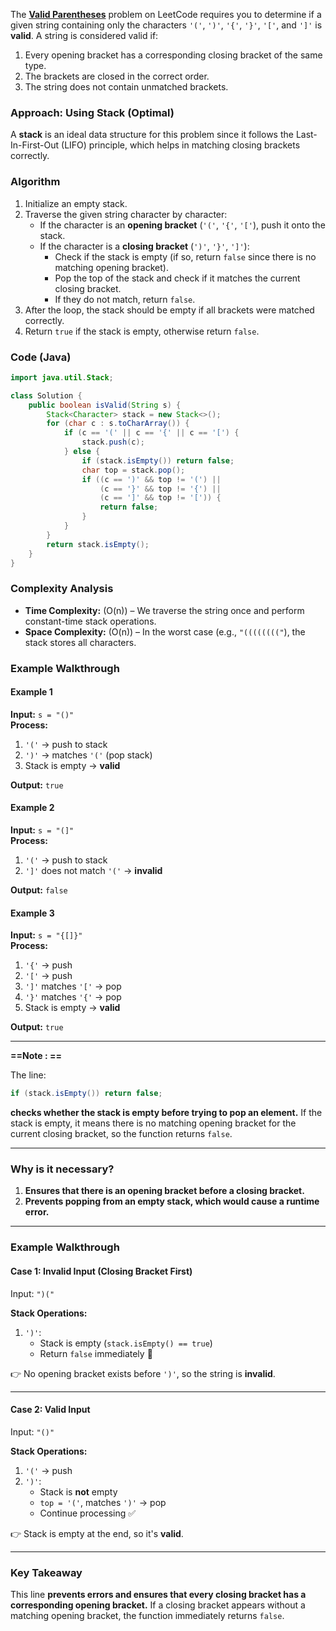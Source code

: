 The **[Valid Parentheses](https://leetcode.com/problems/valid-parentheses/?envType=study-plan-v2&envId=top-interview-150)** problem on LeetCode requires you to determine if a given string containing only the characters `'('`, `')'`, `'{'`, `'}'`, `'['`, and `']'` is **valid**. A string is considered valid if:

1. Every opening bracket has a corresponding closing bracket of the same type.
2. The brackets are closed in the correct order.
3. The string does not contain unmatched brackets.

### **Approach: Using Stack (Optimal)**
A **stack** is an ideal data structure for this problem since it follows the Last-In-First-Out (LIFO) principle, which helps in matching closing brackets correctly.

### **Algorithm**
1. Initialize an empty stack.
2. Traverse the given string character by character:
   - If the character is an **opening bracket** (`'('`, `'{'`, `'['`), push it onto the stack.
   - If the character is a **closing bracket** (`')'`, `'}'`, `']'`):
     - Check if the stack is empty (if so, return `false` since there is no matching opening bracket).
     - Pop the top of the stack and check if it matches the current closing bracket.
     - If they do not match, return `false`.
3. After the loop, the stack should be empty if all brackets were matched correctly.
4. Return `true` if the stack is empty, otherwise return `false`.

### **Code (Java)**
```java
import java.util.Stack;

class Solution {
    public boolean isValid(String s) {
        Stack<Character> stack = new Stack<>();
        for (char c : s.toCharArray()) {
            if (c == '(' || c == '{' || c == '[') {
                stack.push(c);
            } else {
                if (stack.isEmpty()) return false;
                char top = stack.pop();
                if ((c == ')' && top != '(') || 
                    (c == '}' && top != '{') || 
                    (c == ']' && top != '[')) {
                    return false;
                }
            }
        }
        return stack.isEmpty();
    }
}
```

### **Complexity Analysis**
- **Time Complexity:** \(O(n)\) – We traverse the string once and perform constant-time stack operations.
- **Space Complexity:** \(O(n)\) – In the worst case (e.g., `"(((((((("`), the stack stores all characters.

### **Example Walkthrough**
#### **Example 1**
**Input:** `s = "()"`  
**Process:**  
1. `'('` → push to stack  
2. `')'` → matches `'('` (pop stack)  
3. Stack is empty → **valid**  

**Output:** `true`

#### **Example 2**
**Input:** `s = "(]"`  
**Process:**  
1. `'('` → push to stack  
2. `']'` does not match `'('` → **invalid**  

**Output:** `false`

#### **Example 3**
**Input:** `s = "{[]}"`  
**Process:**  
1. `'{'` → push  
2. `'['` → push  
3. `']'` matches `'['` → pop  
4. `'}'` matches `'{'` → pop  
5. Stack is empty → **valid**  

**Output:** `true`

---
**==Note : ==**

The line:
```java
if (stack.isEmpty()) return false;
```
**checks whether the stack is empty before trying to pop an element.** If the stack is empty, it means there is no matching opening bracket for the current closing bracket, so the function returns `false`.

---

### **Why is it necessary?**
1. **Ensures that there is an opening bracket before a closing bracket.**
2. **Prevents popping from an empty stack, which would cause a runtime error.**

---

### **Example Walkthrough**
#### **Case 1: Invalid Input (Closing Bracket First)**
Input: `")("`

**Stack Operations:**
1. `')'`:  
   - Stack is empty (`stack.isEmpty() == true`)  
   - Return `false` immediately 🚫  
   
👉 No opening bracket exists before `')'`, so the string is **invalid**.

---

#### **Case 2: Valid Input**
Input: `"()"`

**Stack Operations:**
1. `'('` → push  
2. `')'`:  
   - Stack is **not** empty  
   - `top = '('`, matches `')'` → pop  
   - Continue processing ✅  
   
👉 Stack is empty at the end, so it's **valid**.

---

### **Key Takeaway**
This line **prevents errors and ensures that every closing bracket has a corresponding opening bracket.** If a closing bracket appears without a matching opening bracket, the function immediately returns `false`.

